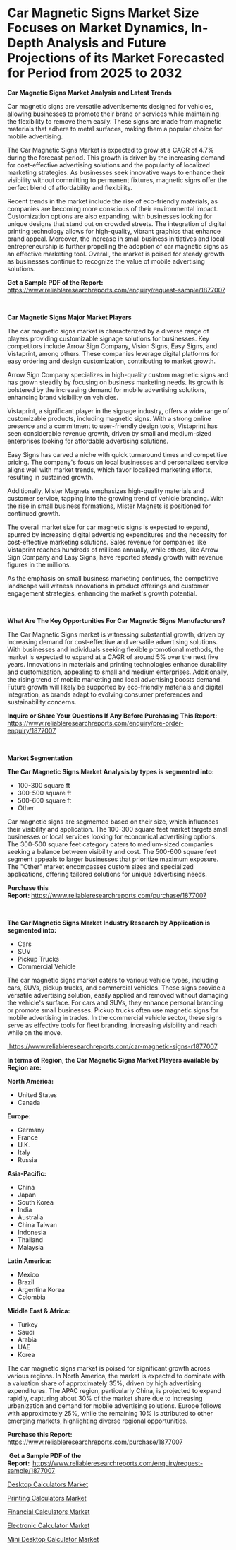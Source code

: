 <p><h1>Car Magnetic Signs Market Size Focuses on Market Dynamics, In-Depth Analysis and Future Projections of its Market Forecasted for Period from 2025 to 2032</h1></p><p><strong>Car Magnetic Signs Market Analysis and Latest Trends</strong></p>
<p><p>Car magnetic signs are versatile advertisements designed for vehicles, allowing businesses to promote their brand or services while maintaining the flexibility to remove them easily. These signs are made from magnetic materials that adhere to metal surfaces, making them a popular choice for mobile advertising.</p><p>The Car Magnetic Signs Market is expected to grow at a CAGR of 4.7% during the forecast period. This growth is driven by the increasing demand for cost-effective advertising solutions and the popularity of localized marketing strategies. As businesses seek innovative ways to enhance their visibility without committing to permanent fixtures, magnetic signs offer the perfect blend of affordability and flexibility.</p><p>Recent trends in the market include the rise of eco-friendly materials, as companies are becoming more conscious of their environmental impact. Customization options are also expanding, with businesses looking for unique designs that stand out on crowded streets. The integration of digital printing technology allows for high-quality, vibrant graphics that enhance brand appeal. Moreover, the increase in small business initiatives and local entrepreneurship is further propelling the adoption of car magnetic signs as an effective marketing tool. Overall, the market is poised for steady growth as businesses continue to recognize the value of mobile advertising solutions.</p></p>
<p><strong>Get a Sample PDF of the Report:&nbsp;</strong> <a href="https://www.reliableresearchreports.com/enquiry/request-sample/1877007?utm_campaign=117&utm_medium=2&utm_source=Github&utm_content=ia&utm_term=05022025&utm_id=car-magnetic-signs">https://www.reliableresearchreports.com/enquiry/request-sample/1877007</a></p>
<p>&nbsp;</p>
<p><strong>Car Magnetic Signs Major Market Players</strong></p>
<p><p>The car magnetic signs market is characterized by a diverse range of players providing customizable signage solutions for businesses. Key competitors include Arrow Sign Company, Vision Signs, Easy Signs, and Vistaprint, among others. These companies leverage digital platforms for easy ordering and design customization, contributing to market growth.</p><p>Arrow Sign Company specializes in high-quality custom magnetic signs and has grown steadily by focusing on business marketing needs. Its growth is bolstered by the increasing demand for mobile advertising solutions, enhancing brand visibility on vehicles. </p><p>Vistaprint, a significant player in the signage industry, offers a wide range of customizable products, including magnetic signs. With a strong online presence and a commitment to user-friendly design tools, Vistaprint has seen considerable revenue growth, driven by small and medium-sized enterprises looking for affordable advertising solutions.</p><p>Easy Signs has carved a niche with quick turnaround times and competitive pricing. The company's focus on local businesses and personalized service aligns well with market trends, which favor localized marketing efforts, resulting in sustained growth.</p><p>Additionally, Mister Magnets emphasizes high-quality materials and customer service, tapping into the growing trend of vehicle branding. With the rise in small business formations, Mister Magnets is positioned for continued growth.</p><p>The overall market size for car magnetic signs is expected to expand, spurred by increasing digital advertising expenditures and the necessity for cost-effective marketing solutions. Sales revenue for companies like Vistaprint reaches hundreds of millions annually, while others, like Arrow Sign Company and Easy Signs, have reported steady growth with revenue figures in the millions. </p><p>As the emphasis on small business marketing continues, the competitive landscape will witness innovations in product offerings and customer engagement strategies, enhancing the market's growth potential.</p></p>
<p>&nbsp;</p>
<p><strong>What Are The Key Opportunities For Car Magnetic Signs Manufacturers?</strong></p>
<p><p>The Car Magnetic Signs market is witnessing substantial growth, driven by increasing demand for cost-effective and versatile advertising solutions. With businesses and individuals seeking flexible promotional methods, the market is expected to expand at a CAGR of around 5% over the next five years. Innovations in materials and printing technologies enhance durability and customization, appealing to small and medium enterprises. Additionally, the rising trend of mobile marketing and local advertising boosts demand. Future growth will likely be supported by eco-friendly materials and digital integration, as brands adapt to evolving consumer preferences and sustainability concerns.</p></p>
<p><strong>Inquire or Share Your Questions If Any Before Purchasing This Report:</strong> <a href="https://www.reliableresearchreports.com/enquiry/pre-order-enquiry/1877007?utm_campaign=117&utm_medium=2&utm_source=Github&utm_content=ia&utm_term=05022025&utm_id=car-magnetic-signs">https://www.reliableresearchreports.com/enquiry/pre-order-enquiry/1877007</a></p>
<p>&nbsp;</p>
<p><strong>Market Segmentation</strong></p>
<p><strong>The Car Magnetic Signs Market Analysis by types is segmented into:</strong></p>
<p><ul><li>100-300 square ft</li><li>300-500 square ft</li><li>500-600 square ft</li><li>Other</li></ul></p>
<p><p>Car magnetic signs are segmented based on their size, which influences their visibility and application. The 100-300 square feet market targets small businesses or local services looking for economical advertising options. The 300-500 square feet category caters to medium-sized companies seeking a balance between visibility and cost. The 500-600 square feet segment appeals to larger businesses that prioritize maximum exposure. The "Other" market encompasses custom sizes and specialized applications, offering tailored solutions for unique advertising needs.</p></p>
<p><strong>Purchase this Report:&nbsp;</strong><a href="https://www.reliableresearchreports.com/purchase/1877007?utm_campaign=117&utm_medium=2&utm_source=Github&utm_content=ia&utm_term=05022025&utm_id=car-magnetic-signs">https://www.reliableresearchreports.com/purchase/1877007</a></p>
<p>&nbsp;</p>
<p><strong>The Car Magnetic Signs Market Industry Research by Application is segmented into:</strong></p>
<p><ul><li>Cars</li><li>SUV</li><li>Pickup Trucks</li><li>Commercial Vehicle</li></ul></p>
<p><p>The car magnetic signs market caters to various vehicle types, including cars, SUVs, pickup trucks, and commercial vehicles. These signs provide a versatile advertising solution, easily applied and removed without damaging the vehicle's surface. For cars and SUVs, they enhance personal branding or promote small businesses. Pickup trucks often use magnetic signs for mobile advertising in trades. In the commercial vehicle sector, these signs serve as effective tools for fleet branding, increasing visibility and reach while on the move.</p></p>
<p><a href="https://www.reliableresearchreports.com/car-magnetic-signs-r1877007?utm_campaign=117&utm_medium=2&utm_source=Github&utm_content=ia&utm_term=05022025&utm_id=car-magnetic-signs">&nbsp;https://www.reliableresearchreports.com/car-magnetic-signs-r1877007</a></p>
<p><strong>In terms of Region, the Car Magnetic Signs Market Players available by Region are:</strong></p>
<p>
    <p> <strong> North America: </strong>
        <ul>
            <li>United States</li>
            <li>Canada</li>
        </ul>
        </p> 
    <p> <strong> Europe: </strong>
        <ul>
            <li>Germany</li>
            <li>France</li>
            <li>U.K.</li>
            <li>Italy</li>
            <li>Russia</li>
        </ul>
        </p> 
    <p> <strong> Asia-Pacific: </strong>
        <ul>
            <li>China</li>
            <li>Japan</li>
            <li>South Korea</li>
            <li>India</li>
            <li>Australia</li>
            <li>China Taiwan</li>
            <li>Indonesia</li>
            <li>Thailand</li>
            <li>Malaysia</li>
        </ul>
        </p> 
    <p> <strong> Latin America: </strong>
        <ul>
            <li>Mexico</li>
            <li>Brazil</li>
            <li>Argentina Korea</li>
            <li>Colombia</li>
        </ul>
        </p> 
    <p> <strong> Middle East & Africa: </strong>
        <ul>
            <li>Turkey</li>
            <li>Saudi</li>
            <li>Arabia</li>
            <li>UAE</li>
            <li>Korea</li>
        </ul>
    </p>
    </p>
<p><p>The car magnetic signs market is poised for significant growth across various regions. In North America, the market is expected to dominate with a valuation share of approximately 35%, driven by high advertising expenditures. The APAC region, particularly China, is projected to expand rapidly, capturing about 30% of the market share due to increasing urbanization and demand for mobile advertising solutions. Europe follows with approximately 25%, while the remaining 10% is attributed to other emerging markets, highlighting diverse regional opportunities.</p></p>
<p><strong>Purchase this Report: </strong><a href="https://www.reliableresearchreports.com/purchase/1877007?utm_campaign=117&utm_medium=2&utm_source=Github&utm_content=ia&utm_term=05022025&utm_id=car-magnetic-signs">https://www.reliableresearchreports.com/purchase/1877007</a></p>
<p>&nbsp;<strong>Get a Sample PDF of the Report:&nbsp;&nbsp;</strong><a href="https://www.reliableresearchreports.com/enquiry/request-sample/1877007?utm_campaign=117&utm_medium=2&utm_source=Github&utm_content=ia&utm_term=05022025&utm_id=car-magnetic-signs">https://www.reliableresearchreports.com/enquiry/request-sample/1877007</a></p>
<p><strong></strong></p>
<p><p><a href="https://github.com/arvelm4nthig/Market-Research-Report-List-1/blob/main/desktop-calculators-market.md?utm_campaign=117&utm_medium=2&utm_source=Github&utm_content=ia&utm_term=05022025&utm_id=car-magnetic-signs">Desktop Calculators Market</a></p><p><a href="https://github.com/memorirummy/Market-Research-Report-List-1/blob/main/printing-calculators-market.md?utm_campaign=117&utm_medium=2&utm_source=Github&utm_content=ia&utm_term=05022025&utm_id=car-magnetic-signs">Printing Calculators Market</a></p><p><a href="https://github.com/phumlaaijem/Market-Research-Report-List-1/blob/main/financial-calculators-market.md?utm_campaign=117&utm_medium=2&utm_source=Github&utm_content=ia&utm_term=05022025&utm_id=car-magnetic-signs">Financial Calculators Market</a></p><p><a href="https://github.com/jaquelynhasenaue8/Market-Research-Report-List-1/blob/main/electronic-calculator-market.md?utm_campaign=117&utm_medium=2&utm_source=Github&utm_content=ia&utm_term=05022025&utm_id=car-magnetic-signs">Electronic Calculator Market</a></p><p><a href="https://github.com/xanaanenkaly/Market-Research-Report-List-1/blob/main/mini-desktop-calculator-market.md?utm_campaign=117&utm_medium=2&utm_source=Github&utm_content=ia&utm_term=05022025&utm_id=car-magnetic-signs">Mini Desktop Calculator Market</a></p></p>